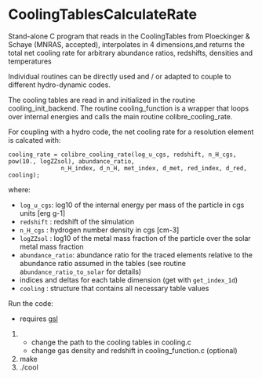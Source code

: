 # CoolingTablesCalculateRate
Stand-alone C program that reads in the CoolingTables from Ploeckinger & Schaye (MNRAS, accepted), 
interpolates in 4 dimensions,and returns the total net cooling rate for arbitrary abundance 
ratios, redshifts, densities and temperatures

Individual routines can be directly used and / or adapted to couple to different hydro-dynamic codes.

The cooling tables are read in and initialized in the routine cooling_init_backend. 
The routine cooling_function is a wrapper that loops over internal energies and 
calls the main routine colibre_cooling_rate.

For coupling with a hydro code, the net cooling rate for a resolution element is calcated with:

    cooling_rate = colibre_cooling_rate(log_u_cgs, redshift, n_H_cgs, pow(10., logZZsol), abundance_ratio,
                   n_H_index, d_n_H, met_index, d_met, red_index, d_red, cooling);

where:

* `log_u_cgs`: log10 of the internal energy per mass of the particle in cgs units [erg g-1]
* `redshift` : redshift of the simulation
* `n_H_cgs`  : hydrogen number density in cgs [cm-3]
* `logZZsol` : log10 of the metal mass fraction of the particle over the solar metal mass fraction
* `abundance_ratio`: abundance ratio for the traced elements relative to the abundance ratio assumed in the tables
                 (see routine a`bundance_ratio_to_solar` for details)
* indices and deltas for each table dimension (get with `get_index_1d`) 
* `cooling`  : structure that contains all necessary table values

Run the code:
- requires [gsl](https://www.gnu.org/software/gsl/)

1) * change the path to the cooling tables in cooling.c
   * change gas density and redshift in cooling_function.c (optional)
2) make
3) ./cool
